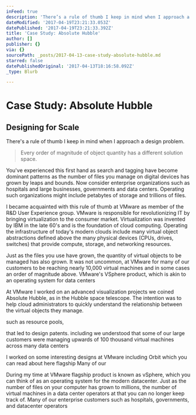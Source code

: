 ```yaml
---
inFeed: true
description: 'There’s a rule of thumb I keep in mind when I approach a design problem. '
dateModified: '2017-04-19T23:21:33.053Z'
datePublished: '2017-04-19T23:21:33.392Z'
title: 'Case Study: Absolute Hubble'
author: []
publisher: {}
via: {}
sourcePath: _posts/2017-04-13-case-study-absolute-hubble.md
starred: false
datePublishedOriginal: '2017-04-13T18:16:58.092Z'
_type: Blurb

---
```

# Case Study: Absolute Hubble

## Designing for Scale

There's a rule of thumb I keep in mind when I approach a design problem. 
> 
> Every order of magnitude of object quantity has a different solution space. 

You've experienced this first hand as search and tagging have become dominant patterns as the number of files you manage on digital devices has grown by leaps and bounds. Now consider enterprise organizations such as hospitals and large businesses, governments and data centers. Operating such organizations might include petabytes of storage and trillions of files. 

I became acquainted with this rule of thumb at VMware as member of the R&D User Experience group. VMware is responsible for revolutionizing IT by bringing virtualization to the consumer market. Virtualization was invented by IBM in the late 60's and is the foundation of cloud computing. Operating the infrastructure of today's modern clouds include many virtual object abstractions defined above the many physical devices (CPUs, drives, switches) that provide compute, storage, and networking resources. 

Just as the files you use have grown, the quantity of virtual objects to be managed has also grown. It was not uncommon, at VMware for many of our customers to be reaching nearly 10,000 virtual machines and in some cases an order of magnitude above. VMware's VSphere product, which is akin to an operating system for data centers 

At VMware I worked on an advanced visualization projects we coined Absolute Hubble, as in the Hubble space telescope. The intention was to help cloud administrators to quickly understand the relationship between the virtual objects they manage. 

such as resource pools, 

that led to design patents. including we understood that some of our large customers were managing upwards of 100 thousand virtual machines across many data centers 

I worked on some interesting designs at VMware including Orbit which you can read about here flagship Many of our 

During my time at VMware flagship product is known as vSphere, which you can think of as an operating system for the modern datacenter. Just as the number of files on your computer has grown to millions, the number of virtual machines in a data center operators at that you can no longer keep track of. Many of our enterprise customers such as hospitals, governments, and datacenter operators